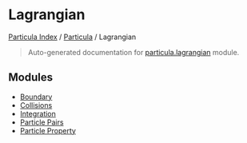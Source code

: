 # Lagrangian

[Particula Index](../../README.md#particula-index) / [Particula](../index.md#particula) / Lagrangian

> Auto-generated documentation for [particula.lagrangian](https://github.com/Gorkowski/particula/blob/main/particula/lagrangian/__init__.py) module.

## Modules

- [Boundary](./boundary.md)
- [Collisions](./collisions.md)
- [Integration](./integration.md)
- [Particle Pairs](./particle_pairs.md)
- [Particle Property](./particle_property.md)
